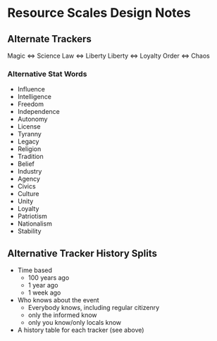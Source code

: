 # Resource Scales Design Notes

## Alternate Trackers

Magic ⇔ Science
Law ⇔ Liberty
Liberty ⇔ Loyalty
Order ⇔ Chaos

### Alternative Stat Words

- Influence
- Intelligence
- Freedom
- Independence
- Autonomy
- License
- Tyranny
- Legacy
- Religion
- Tradition
- Belief
- Industry
- Agency
- Civics
- Culture
- Unity
- Loyalty
- Patriotism
- Nationalism
- Stability

## Alternative Tracker History Splits

- Time based
	- 100 years ago
	- 1 year ago
	- 1 week ago
- Who knows about the event
	- Everybody knows, including regular citizenry
	- only the informed know
	- only you know/only locals know
- A history table for each tracker (see above)
